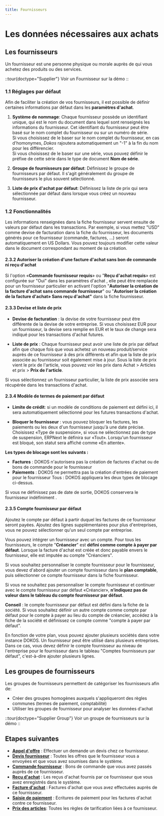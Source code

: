 ```yaml
---
title: Fournisseurs
---
```


# Les données nécessaires aux achats

##  Les fournisseurs

Un fournisseur est une personne physique ou morale auprès de qui vous achetez des produits ou des services.

::tour{doctype="Supplier"}
Voir un Fournisseur sur la démo
::

### 1.1 Réglages par défaut

Afin de faciliter la création de vos fournisseurs, il est possible de définir certaines informations par défaut dans les **paramètres d'achat**.

1. **Système de nommage**: Chaque fournisseur possède un identifiant unique, qui est le nom du document dans lequel sont renseignés les informations du fournisseur. Cet identifiant du fournisseur peut être basé sur le nom complet du fournisseur ou sur un numéro de série.  
Si vous choisissez de le baser sur le nom complet du fournisseur, en cas d'homonymes, _Dokos_ rajoutera automatiquement un "-1" à la fin du nom pour les différencier.  
Si vous choisissez de le baser sur une série, vous pouvez définir le préfixe de cette série dans le type de document **Nom de série**. 

2. **Groupe de fournisseurs par défaut**: Définissez le groupe de fournisseurs par défaut. Il s'agit généralement du groupe de fournisseurs le plus souvent sélectionné.

3. **Liste de prix d'achat par défaut**: Définissez la liste de prix qui sera sélectionnée par défaut dans lorsque vous créez un nouveau fournisseur.

### 1.2 Fonctionnalités

Les informations renseignées dans la fiche fournisseur servent ensuite de valeurs par défaut dans les transactions.
Par exemple, si vous mettez "USD" comme devise de facturation dans la fiche du fournisseur, les documents générés pour ce fournisseur (commande, factures, ...) seront automatiquement en US Dollars. Vous pouvez toujours modifier cette valeur dans le document correspondant au moment de sa création.

#### 2.3.2 Autoriser la création d'une facture d'achat sans bon de commande ni reçu d'achat

Si l'option «**Commande fournisseur requis**» ou "**Reçu d'achat requis**» est configurée sur "Oui" dans les paramètres d'achat , elle peut être remplacée pour un fournisseur particulier en activant l'option "**Autoriser la création de la facture d'achat sans commande fournisseur**" ou "**Autoriser la création de la facture d'achat» Sans reçu d'achat"** dans la fiche fournisseur.

#### 2.3.3 Devise et liste de prix

- **Devise de facturation** : la devise de votre fournisseur peut être différente de la devise de votre entreprise. Si vous choisissez EUR pour un fournisseur, la devise sera remplie en EUR et le taux de change sera indiqué pour les transactions d'achat futures.

- **Liste de prix** : Chaque fournisseur peut avoir une liste de prix par défaut afin que chaque fois que vous achetez un nouveau produit/service auprès de ce fournisseur à des prix différents et afin que la liste de prix associée au fournisseur soit également mise à jour. Sous la liste de prix vient le prix de l'article, vous pouvez voir les prix dans Achat > Articles et prix > **Prix de l'article**.

Si vous sélectionnez un fournisseur particulier, la liste de prix associée sera récupérée dans les transactions d'achat.

#### 2.3.4 Modèle de termes de paiement par défaut

- **Limite de crédit**: si un modèle de conditions de paiement est défini ici, il sera automatiquement sélectionné pour les futures transactions d'achat.

- **Bloquer le fournisseur** : vous pouvez bloquer les factures, les paiements ou les deux d'un fournisseur jusqu'à une date précise. Choisissez «Type de suspension», si vous ne sélectionnez pas de type de suspension, ERPNext le définira sur «Tout». Lorsqu'un fournisseur est bloqué, son statut sera affiché comme «En attente».

**Les types de blocage sont les suivants :**
- **Factures** : DOKOS n'autorisera pas la création de factures d'achat ou de bons de commande pour le fournisseur
- **Paiements** : DOKOS ne permettra pas la création d'entrées de paiement pour le fournisseur
Tous : DOKOS appliquera les deux types de blocage ci-dessus.

Si vous ne définissez pas de date de sortie, DOKOS conservera le fournisseur indéfiniment .

#### 2.3.5 Compte fournisseur par défaut

Ajoutez le compte par défaut à partir duquel les factures de ce fournisseur seront payées. Ajoutez des lignes supplémentaires pour plus d'entreprises, vous ne pouvez sélectionner qu'un seul compte par entreprise.

Vous pouvez intégrer un fournisseur avec un compte. Pour tous les fournisseurs, le compte "**Créancier**" est **défini comme compte à payer par défaut**. Lorsque la facture d'achat est créée et donc payable envers le fournisseur, elle est imputée au compte "Créanciers".

Si vous souhaitez personnaliser le compte fournisseur pour le fournisseur, vous devez d'abord ajouter un compte fournisseur dans le **plan comptable**, puis sélectionner ce compte fournisseur dans la fiche fournisseur.

Si vous ne souhaitez pas personnaliser le compte fournisseur et continuer avec le compte fournisseur par défaut «Créancier», **n’indiquez pas de valeur dans le tableau du compte fournisseur par défaut**.

**Conseil** : le compte fournisseur par défaut est défini dans la fiche de la société. Si vous souhaitez définir un autre compte comme compte par défaut pour le compte à payer au lieu du compte de créancier, accédez à la fiche de la société et définissez ce compte comme "compte à payer par défaut".

En fonction de votre plan, vous pouvez ajouter plusieurs sociétés dans votre instance DOKOS. Un fournisseur peut être utilisé dans plusieurs entreprises. Dans ce cas, vous devez définir le compte fournisseur au niveau de l'entreprise pour le fournisseur dans le tableau "Comptes fournisseurs par défaut", c'est-à-dire ajouter plusieurs lignes.


## Les groupes de fournisseurs

Les groupes de fournisseurs permettent de catégoriser les fournisseurs afin de:
- Créer des groupes homogènes auxquels s'appliqueront des règles communes (termes de paiement, comptabilité)
- Utiliser les groupes de fournisseur pour analyser les données d'achat

::tour{doctype="Supplier Group"}
Voir un groupe de fournisseurs sur la démo
::


## Etapes suivantes

- **[Appel d'offre](/fr/buying/request-for-quotation)** : Effectuer un demande un devis chez ce fournisseur.
- **[Devis fournisseur](/fr/buying/supplier-quote)** : Toutes les offres que le fournisseur vous a envoyées et que vous avez soumises dans le système.
- **[Commande fournisseur](/fr/buying/order-supplier)** : Bons de commande que vous avez passés auprès de ce fournisseur.
- **[Reçu d'achat](/fr/stocks/purchase-receipt)** : Les reçus d'achat fournis par ce fournisseur que vous avez enregistrés dans le système.
- **[Facture d'achat](/fr/accounting/purchase-invoice)** : Factures d'achat que vous avez effectuées auprès de ce fournisseur.
- **[Saisie de paiement](/fr/accounting/payment-entry)** : Ecritures de paiement pour les factures d'achat contre ce fournisseur.
- **[Prix des articles](/fr/stocks/price-rules)**: Toutes les règles de tarification liées à ce fournisseur.